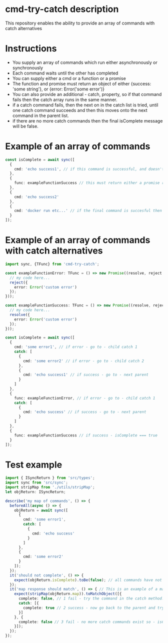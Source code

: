 # cmd-try-catch description
This repository enables the ability to provide an array of commands with catch alternatives

# Instructions
- You supply an array of commands which run either asynchronously or synchronously
- Each command waits until the other has completed
- You can supply either a cmd or a function or a promise
- The function and promise must return an object of either {success: 'some string'}, or {error: Error('some error')}
- You can also provide an additional - catch, property, so if that command fails then the catch array runs in the same manner.
- if a catch command fails, then the next on in the catch list is tried, until one catch command succeeds and then this moves onto the next command in the parent list.
- if there are no more catch commands then the final isComplete message will be false.

# Example of an array of commands
```typescript
const isComplete = await sync([
  {
    cmd: 'echo success1', // if this command is successful, and doesn't return an error then the next item in the array will run.
  },
  {
    func: exampleFunctionSuccess // this must return either a promise resolving to {success: 'something'} or a function result of the same, in order for the next command to run
  },
  {
    cmd: 'echo success2'
  },
  {
    cmd: 'docker run etc...' // if the final command is succesful then the variable - isComplete === true otherwise its === false
  }
]);
```
# Example of an array of commands with catch alternatives 
```typescript
import sync, {TFunc} from 'cmd-try-catch';

const exampleFunctionError: TFunc = () => new Promise((resolve, reject => {
  // my code here...
  reject({
    error: Error('custom error')
  });
}));

const exampleFunctionSuccess: TFunc = () => new Promise((resolve, reject => {
  // my code here...
  resolve({
    error: Error('custom error')
  });
}));

const isComplete = await sync([
  {
    cmd: 'some error1', // if error - go to - child catch 1
    catch: [
      {
        cmd: 'some error2' // if error - go to - child catch 2
      },
      {
        cmd: 'echo success1' // if success - go to - next parent
      }
    ]
  },
  {
    func: exampleFunctionError, // if error - go to - child catch 1
    catch: [
      {
        cmd: 'echo success' // if success - go to - next parent
      }
    ]
  },
  {
    func: exampleFunctionSuccess // if success - isComplete === true
  }
]);
```
# Test example

```typescript
import { ISyncReturn } from 'src/types';
import sync from 'src/sync';
import stripMap from './utils/stripMap';
let objReturn: ISyncReturn;

describe('my map of commands', () => {
  beforeAll(async () => {
    objReturn = await sync([
      {
        cmd: 'some error1',
        catch: [
          {
            cmd: 'echo success'
          }
        ]
      },
      {
        cmd: 'some error2'
      }
    ]);
  });
  it('should not complete', () => {
    expect(objReturn.isComplete).toBe(false); // all commands have not completed because one failed.
  });
  it('map response should match', () => { // This is an example of a map of those commands that failed and those that passed.
    expect(stripMap(objReturn.map)).toMatchObject([{
      complete: false, // 1 fail - try the command in the catch method.
      catch: [{
        complete: true // 2 success - now go back to the parent and try the next command
      }]
    }, {
      complete: false // 3 fail - no more catch commands exist so - isComplete === false
    }]);
  });
});
```